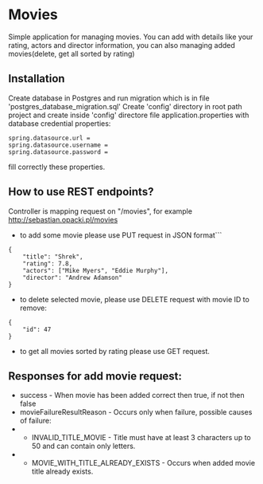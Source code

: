 # Movies

Simple application for managing movies. You can add with details like your rating, actors and director information, you can also managing added movies(delete, get all sorted by rating)

## Installation

Create database in Postgres and run migration which is in file 'postgres_database_migration.sql'
Create 'config' directory in root path project and create inside 'config' directore file application.properties with database credential properties: 

```
spring.datasource.url =
spring.datasource.username =
spring.datasource.password =
```
fill correctly these properties.

## How to use REST endpoints?
Controller is mapping request on "/movies", for example http://sebastian.opacki.pl/movies
* to add some movie please use PUT request in JSON format```

```
{
	"title": "Shrek",
	"rating": 7.8,
	"actors": ["Mike Myers", "Eddie Murphy"],
	"director": "Andrew Adamson"
}
```

* to delete selected movie, please use DELETE request with movie ID to remove:
```
{
	"id": 47
}
```

* to get all movies sorted by rating please use GET request.
  
## Responses for add movie request:
  * success - When movie has been added correct then true, if not then false
  * movieFailureResultReason - Occurs only when failure, possible causes of failure:
  * * INVALID_TITLE_MOVIE - Title must have at least 3 characters up to 50 and can contain only letters.
  * * MOVIE_WITH_TITLE_ALREADY_EXISTS - Occurs when added movie title already exists.
  
